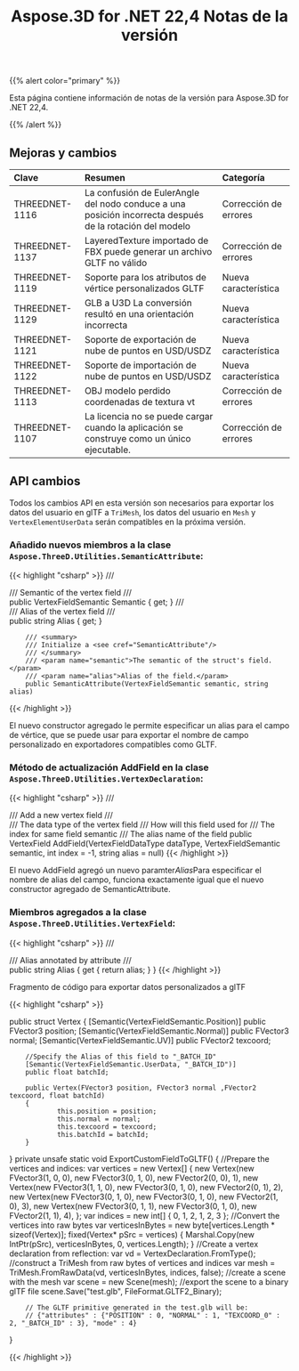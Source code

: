 ﻿---
title: Aspose.3D for .NET 22,4 Notas de la versión
type: docs
weight: 9
url: /es/net/aspose-3d-for-net-22-4-release-notes/
description: Las notas de la liberación de Aspose.3D for .NET 22,4.
---
{{% alert color="primary" %}}

Esta página contiene información de notas de la versión para Aspose.3D for .NET 22,4.

{{% /alert %}}
## **Mejoras y cambios**

|**Clave**|**Resumen**|**Categoría**|
|:- |:- |:- |
|THREEDNET-1116 |La confusión de EulerAngle del nodo conduce a una posición incorrecta después de la rotación del modelo|Corrección de errores|
|THREEDNET-1137 |LayeredTexture importado de FBX puede generar un archivo GLTF no válido|Corrección de errores|
|THREEDNET-1119 |Soporte para los atributos de vértice personalizados GLTF|Nueva característica|
|THREEDNET-1129 |GLB a U3D La conversión resultó en una orientación incorrecta|Nueva característica|
|THREEDNET-1121 |Soporte de exportación de nube de puntos en USD/USDZ|Nueva característica|
|THREEDNET-1122 |Soporte de importación de nube de puntos en USD/USDZ|Nueva característica|
|THREEDNET-1113 |OBJ modelo perdido coordenadas de textura vt|Corrección de errores|
|THREEDNET-1107 |La licencia no se puede cargar cuando la aplicación se construye como un único ejecutable.|Corrección de errores|


## API cambios ##


Todos los cambios API en esta versión son necesarios para exportar los datos del usuario en glTF a `TriMesh`, los datos del usuario en `Mesh` y `VertexElementUserData` serán compatibles en la próxima versión.


### Añadido nuevos miembros a la clase `Aspose.ThreeD.Utilities.SemanticAttribute`:

{{< highlight "csharp" >}}
        /// <summary>
        /// Semantic of the vertex field
        /// </summary>
        public VertexFieldSemantic Semantic { get; }
        /// <summary>
        /// Alias of the vertex field
        /// </summary>
        public string Alias { get; }

        /// <summary>
        /// Initialize a <see cref="SemanticAttribute"/>
        /// </summary>
        /// <param name="semantic">The semantic of the struct's field.</param>
        /// <param name="alias">Alias of the field.</param>
        public SemanticAttribute(VertexFieldSemantic semantic, string alias)
{{< /highlight >}}

El nuevo constructor agregado le permite especificar un alias para el campo de vértice, que se puede usar para exportar el nombre de campo personalizado en exportadores compatibles como GLTF.


### Método de actualización AddField en la clase `Aspose.ThreeD.Utilities.VertexDeclaration`:

{{< highlight "csharp" >}}
        /// <summary>
        /// Add a new vertex field
        /// </summary>
        /// <param name="dataType">The data type of the vertex field</param>
        /// <param name="semantic">How will this field used for</param>
        /// <param name="index">The index for same field semantic</param>
        /// <param name="alias">The alias name of the field</param>
        public VertexField AddField(VertexFieldDataType dataType, VertexFieldSemantic semantic, int index = -1, string alias = null)
{{< /highlight >}}

El nuevo AddField agregó un nuevo paramter*Alias*Para especificar el nombre de alias del campo, funciona exactamente igual que el nuevo constructor agregado de SemanticAttribute.


### Miembros agregados a la clase `Aspose.ThreeD.Utilities.VertexField`:

{{< highlight "csharp" >}}
        /// <summary>
        /// Alias annotated by attribute <see cref="SemanticAttribute"/>
        /// </summary>
        public string Alias { get { return alias; } }
{{< /highlight >}}




Fragmento de código para exportar datos personalizados a glTF

{{< highlight "csharp" >}}

public struct Vertex
{
        [Semantic(VertexFieldSemantic.Position)]
        public FVector3 position;
        [Semantic(VertexFieldSemantic.Normal)]
        public FVector3 normal;
        [Semantic(VertexFieldSemantic.UV)]
        public FVector2 texcoord;

        //Specify the Alias of this field to "_BATCH_ID"
        [Semantic(VertexFieldSemantic.UserData, "_BATCH_ID")]
        public float batchId;

        public Vertex(FVector3 position, FVector3 normal ,FVector2 texcoord, float batchId)
        {
                this.position = position;
                this.normal = normal;
                this.texcoord = texcoord;
                this.batchId = batchId;
        }
}
private unsafe static void ExportCustomFieldToGLTF()
{
        //Prepare the vertices and indices:
        var vertices = new Vertex[]
        {
                new Vertex(new FVector3(1, 0, 0), new FVector3(0, 1, 0), new FVector2(0, 0), 1),
                new Vertex(new FVector3(1, 1, 0), new FVector3(0, 1, 0), new FVector2(0, 1), 2),
                new Vertex(new FVector3(0, 1, 0), new FVector3(0, 1, 0), new FVector2(1, 0), 3),
                new Vertex(new FVector3(0, 1, 1), new FVector3(0, 1, 0), new FVector2(1, 1), 4),
        };
        var indices = new int[]
        {
                0, 1, 2,
                1, 2, 3
        };
        //Convert the vertices into raw bytes
        var verticesInBytes = new byte[vertices.Length * sizeof(Vertex)];
        fixed(Vertex* pSrc = vertices)
        {
                Marshal.Copy(new IntPtr(pSrc), verticesInBytes, 0, vertices.Length);
        }
        //Create a vertex declaration from reflection:
        var vd = VertexDeclaration.FromType<Vertex>();
        //construct a TriMesh from raw bytes of vertices and indices
        var mesh = TriMesh.FromRawData(vd, verticesInBytes, indices, false);
        //create a scene with the mesh
        var scene = new Scene(mesh);
        //export the scene to a binary glTF file
        scene.Save("test.glb", FileFormat.GLTF2_Binary);

        // The GLTF primitive generated in the test.glb will be:
        // {"attributes" : {"POSITION" : 0, "NORMAL" : 1, "TEXCOORD_0" : 2, "_BATCH_ID" : 3}, "mode" : 4}
}



{{< /highlight >}}

